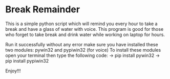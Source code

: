 # Break Remainder
This is a simple python script which will remind you every hour to take a break and have a glass of water with voice. This program is good for those who forget to take break and drink water while working on laptop for hours.

Run it successfully without any error make sure you have installed these two modules: pywin32 and pypiwin32 (for voice)
To install these modules open your terminal then type the following code:
-> pip install pywin32
-> pip install pypiwin32

Enjoy!!!
